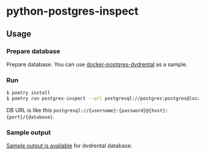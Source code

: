 # python-postgres-inspect

## Usage

### Prepare database

Prepare database. You can use [docker-postgres-dvdrental](https://github.com/conao3-playground/docker-postgres-dvdrental) as a sample.

### Run

```bash
$ poetry install
$ poetry run postgres-inspect --url postgresql://postgres:postgres@localhost:15432/dvdrental
```

DB URL is like this `postgresql://{username}:{password}@{host}:{port}/{database}`.

### Sample output

[Sample output is available](https://github.com/conao3/python-postgres-inspect/blob/master/sample/dvdrental/ddl.sql) for dvdrental database.
